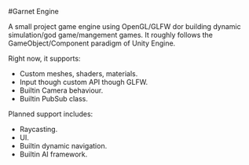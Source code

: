 #Garnet Engine

A small project game engine using OpenGL/GLFW dor building dynamic simulation/god game/mangement games. It roughly follows the GameObject/Component paradigm of Unity Engine.

Right now, it supports:
* Custom meshes, shaders, materials.
* Input though custom API though GLFW.
* Builtin Camera behaviour.
* Builtin PubSub class.

Planned support includes:
* Raycasting.
* UI.
* Builtin dynamic navigation.
* Builtin AI framework.
